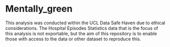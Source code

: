 # Mentally_green
This analysis was conducted within the UCL Data Safe Haven due to ethical considerations. The Hospital Episodes Statistics data that is the focus of this analysis is not exportable, but the aim of this repository is to enable those with access to the data or other dataset to reproduce this.
